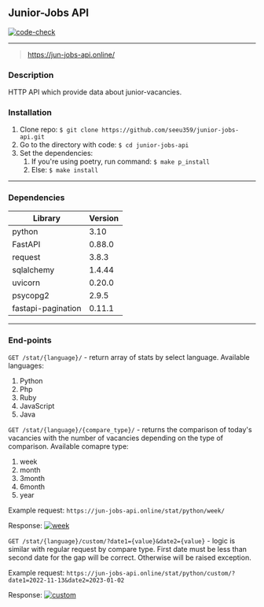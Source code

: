 ## Junior-Jobs API

[![code-check](https://github.com/seeu359/junior-jobs-api/actions/workflows/tests.yaml/badge.svg)](https://github.com/seeu359/junior-jobs-api/actions/workflows/tests.yaml)
___
> https://jun-jobs-api.online/

### Description

HTTP API which provide data about junior-vacancies.

### Installation

1. Clone repo: ``$ git clone https://github.com/seeu359/junior-jobs-api.git``
2. Go to the directory with code: ``$ cd junior-jobs-api``
3. Set the dependencies:
   1. If you're using poetry, run command: ``$ make p_install``
   2. Else: ``$ make install``
---
### Dependencies

| Library | Version |
|---------|---------|
| python  | 3.10    |
 | FastAPI| 0.88.0  | 
 | request | 3.8.3   | 
 | sqlalchemy | 1.4.44  |
 |uvicorn | 0.20.0  |
 |psycopg2 | 2.9.5   |
|fastapi-pagination | 0.11.1  |
---
### End-points

``GET /stat/{language}/`` - return array of stats by select language. Available languages:
1. Python
2. Php
3. Ruby
4. JavaScript
5. Java

``GET /stat/{language}/{compare_type}/`` - returns the comparison of today's vacancies with the number of vacancies depending on the type of comparison. Available comapre type:
1. week
2. month
3. 3month
4. 6month
5. year

Example request: ``https://jun-jobs-api.online/stat/python/week/``

Response: <a href="https://ibb.co/xC3nYM1"><img src="https://i.ibb.co/xC3nYM1/week.png" alt="week" border="0"></a>

``GET /stat/{language}/custom/?date1={value}&date2={value}`` - logic is similar with regular request by compare type. First date must be less than second date for the gap will be correct. Otherwise will be raised exception. 

Example request:
``https://jun-jobs-api.online/stat/python/custom/?date1=2022-11-13&date2=2023-01-02``

Response: <a href="https://ibb.co/RgBFckY"><img src="https://i.ibb.co/RgBFckY/custom.png" alt="custom" border="0"></a>


